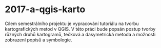 # 2017-a-qgis-karto

Cílem semestrálního projektu je vypracování tutoriálu na tvorbu kartografických metod v QGIS. V této práci bude popsán postup tvorby různých druhů kartogramů, tečková a dasymetrická metoda a možnosti zobrazení popisů a symbologie.
